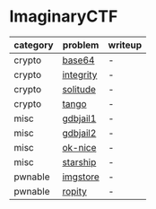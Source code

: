 # ImaginaryCTF

category | problem | writeup
--- | --- | ---
crypto | [base64](crypto/base64) | -
crypto | [integrity](crypto/integrity) | -
crypto | [solitude](crypto/solitude) | -
crypto | [tango](crypto/tango) | -
misc | [gdbjail1](misc/gdbjail1) | -
misc | [gdbjail2](misc/gdbjail2) | -
misc | [ok-nice](misc/ok-nice) | -
misc | [starship](misc/starship) | -
pwnable | [imgstore](pwnable/imgstore) | -
pwnable | [ropity](pwnable/ropity) | -

